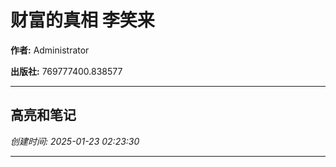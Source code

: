 # 财富的真相 李笑来

**作者:** Administrator

**出版社:** 769777400.838577

---

## 高亮和笔记

*创建时间: 2025-01-23 02:23:30*

---


